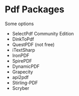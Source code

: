 # Pdf Packages

Some options

- SelectPdf Community Edition
- DinkToPdf
- QuestPDF (not free)
- iTextSharp
- IronPDF
- SpirePDF
- DynamicPDF
- Grapecity
- api2pdf
- Stirling-PDF
- Scryber
